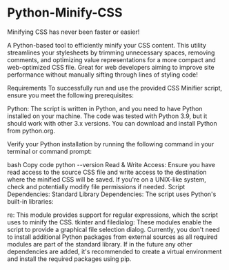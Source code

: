 # Python-Minify-CSS
Minifying CSS has never been faster or easier!

A Python-based tool to efficiently minify your CSS content. This utility streamlines your stylesheets by trimming unnecessary spaces, removing comments, and optimizing value representations for a more compact and web-optimized CSS file. Great for web developers aiming to improve site performance without manually sifting through lines of styling code!

Requirements
To successfully run and use the provided CSS Minifier script, ensure you meet the following prerequisites:

Python:
The script is written in Python, and you need to have Python installed on your machine. The code was tested with Python 3.9, but it should work with other 3.x versions. You can download and install Python from python.org.

Verify your Python installation by running the following command in your terminal or command prompt:

bash
Copy code
python --version
Read & Write Access:
Ensure you have read access to the source CSS file and write access to the destination where the minified CSS will be saved. If you're on a UNIX-like system, check and potentially modify file permissions if needed.
Script Dependencies:
Standard Library Dependencies: The script uses Python's built-in libraries:

re: This module provides support for regular expressions, which the script uses to minify the CSS.
tkinter and filedialog: These modules enable the script to provide a graphical file selection dialog.
Currently, you don't need to install additional Python packages from external sources as all required modules are part of the standard library. If in the future any other dependencies are added, it's recommended to create a virtual environment and install the required packages using pip.